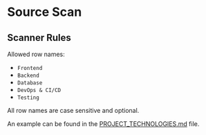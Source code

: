 # Source Scan

## Scanner Rules

Allowed row names:

- `Frontend`
- `Backend`
- `Database`
- `DevOps & CI/CD`
- `Testing`

All row names are case sensitive and optional.

An example can be found in the [PROJECT_TECHNOLOGIES.md](./PROJECT_TECHNOLOGIES.md) file.
